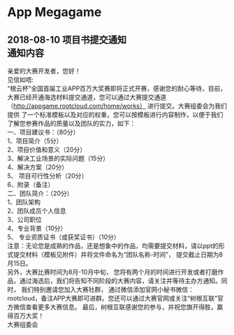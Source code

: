 # App Megagame
2018-08-10 项目书提交通知<br>
通知内容
---
亲爱的大赛开发者，您好！<br>
见信如唔:<br>
“根云杯”全国首届工业APP百万大奖赛即将正式开赛，感谢您的耐心等待，目前， 大赛已经开通海选材料提交通道，您可以通过大赛提交通道 （http://appgame.rootcloud.com/home/works） 进行提交。大赛组委会为我们提供 了一个标准模板以及对应的权重，您可以按模板进行内容制作，以便于我们了解您参赛作品的质量以及团队的实力，如下： <br>
一、项目建议书：（80分）<br>
1、项目简介（5分）<br>
2、项目价值和意义（20分）<br>
3、解决工业场景的实际问题（15分）<br>
4、解决方案（20分）<br>
5、 项目可行性分析（20分） <br>
6、附录（备注）<br>
二、团队简介：（20分）<br>
1、团队架构 <br>
2、团队成员个人信息 <br>
3、公司职位 <br>
4、专业背景（10分） <br>
5、 专业资质证书（或获奖证书）（10分）<br>
注意：无论您是成熟的作品，还是想象中的作品，均需要提交材料，请以ppt的形式提交材料（模板见附件）并将文件命名为“团队名称-时间”， 提交截止日期为8月15日。<br> 
另外，大赛比赛时间为8月-10月中旬， 您将有两个月的时间进行开发或者打磨作品，通过海选后，我们将告知不同阶段的大赛内容，请关注并等待主办方通知。同时， 我们特别邀请您加入大赛社群， 通过微信添加官网小秘书微信：rootcloud，备注APP大赛即可进群。您还可以通过大赛官网或关注“树根互联”官方微信查看更多大赛信息。 最后，树根互联感谢您的参与，并祝您旗开得胜，赢得百万大奖！<br>
大赛组委会<br>
